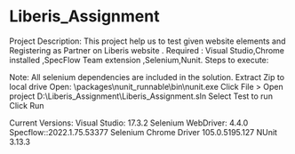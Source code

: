 # Liberis_Assignment

Project Description: This project help us to test given website elements and Registering as Partner on Liberis website . 
Required : Visual Studio,Chrome installed ,SpecFlow Team extension ,Selenium,Nunit.
Steps to execute:

Note: All selenium dependencies are included in the solution. 
Extract Zip to local drive
Open: \packages\nunit_runnable\bin\nunit.exe 
Click File > Open project D:\Liberis_Assignment\Liberis_Assignment.sln
Select Test to run
Click Run

Current Versions:
Visual Studio: 17.3.2
Selenium WebDriver: 4.4.0
Specflow::2022.1.75.53377
Selenium Chrome Driver 105.0.5195.127
NUnit 3.13.3
